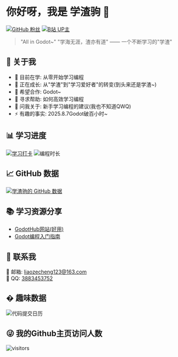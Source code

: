 # 你好呀，我是 学渣驹 👋

[![GitHub 粉丝](https://img.shields.io/github/followers/xuezhaju?style=social)](https://github.com/xuezhaju)
[![B站 UP主](https://img.shields.io/badge/B站-学渣驹-FF69B4)](https://space.bilibili.com/3493127857900357)

> "All in Godot~"
> "学海无涯，渣亦有道" —— 一个不断学习的"学渣"

## 🚀 关于我

- 🔭 目前在学: 从零开始学习编程
- 🌱 正在成长: 从"学渣"到"学习爱好者"的转变(到头来还是学渣~)
- 👯 希望合作: Godot~
- 🤔 寻求帮助: 如何高效学习编程
- 💬 问我关于: 新手学习编程的建议(我也不知道QWQ)
- ⚡ 有趣的事实: 2025.8.7Godot破百小时~

## 📊 学习进度

[![学习打卡](https://img.shields.io/badge/dynamic/json?color=blue&label=今日学习&query=%24.total&url=https%3A%2F%2Fapi.xuezhaju.com%2Fdaily)](https://github.com/xuezhaju)
![编程时长](https://img.shields.io/badge/本周编程-你猜多久-orange)

## 📈 GitHub 数据

[![学渣驹的 GitHub 数据](https://github-readme-stats.vercel.app/api?username=xuezhaju&show_icons=true&theme=radical)](https://github.com/xuezhaju)

## 📚 学习资源分享

- [GodotHub网站(好用)](https://godothub.com/)
- [Godot编程入门指南](https://www.bilibili.com/video/BV14Y411h7Po/?spm_id_from=333.337.search-card.all.click)

## 🤝 联系我

📧 邮箱: [liaozecheng123@163.com](mailto:liaozecheng123@163.com)  
🐧 QQ: [3883453752](http://wpa.qq.com/msgrd?v=3&uin=3883453752&site=qq&menu=yes)  

## � 趣味数据

![代码提交日历](https://ghchart.rshah.org/xuezhaju)

## 😜 我的Github主页访问人数
![visitors](https://visitor-badge.laobi.icu/badge?page_id=xuezhaju.xuezhaju)